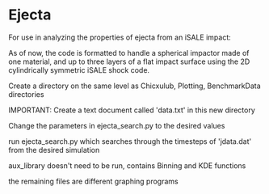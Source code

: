 # Ejecta
For use in analyzing the properties of ejecta from an iSALE impact:

As of now, the code is formatted to handle a spherical impactor made of one material, and up to three layers of a flat impact surface using the 2D cylindrically symmetric iSALE shock code.

Create a directory on the same level as Chicxulub, Plotting, BenchmarkData directories 

IMPORTANT: Create a text document called 'data.txt' in this new directory

Change the parameters in ejecta_search.py to the desired values

run ejecta_search.py which searches through the timesteps of 'jdata.dat' from the desired simulation

aux_library doesn't need to be run, contains Binning and KDE functions

the remaining files are different graphing programs
